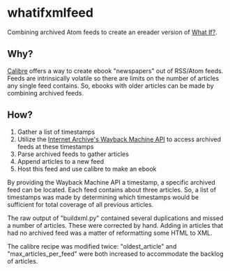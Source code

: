 # whatifxmlfeed

Combining archived Atom feeds to create an ereader version of [What If?](https://what-if.xkcd.com/).

## Why?

[Calibre](https://calibre-ebook.com/) offers a way to create ebook "newspapers" out of RSS/Atom feeds. Feeds are intrinsically volatile so there are limits on the number of articles any single feed contains. So, ebooks with older articles can be made by combining archived feeds.

## How?

1. Gather a list of timestamps
2. Utilize the [Internet Archive's Wayback Machine API](https://archive.org/help/wayback_api.php) to access archived feeds at these timestamps
3. Parse archived feeds to gather articles
4. Append articles to a new feed
5. Host this feed and use calibre to make an ebook

By providing the Wayback Machine API a timestamp, a specific archived feed can be located. Each feed contains about three articles. So, a list of timestamps was made by determining which timestamps would be sufficient for total coverage of all previous articles.

The raw output of "buildxml.py" contained several duplications and missed a number of articles. These were corrected by hand. Adding in articles that had no archived feed was a matter of reformatting some HTML to XML.

The calibre recipe was modified twice: "oldest_article" and "max_articles_per_feed" were both increased to accommodate the backlog of articles.
